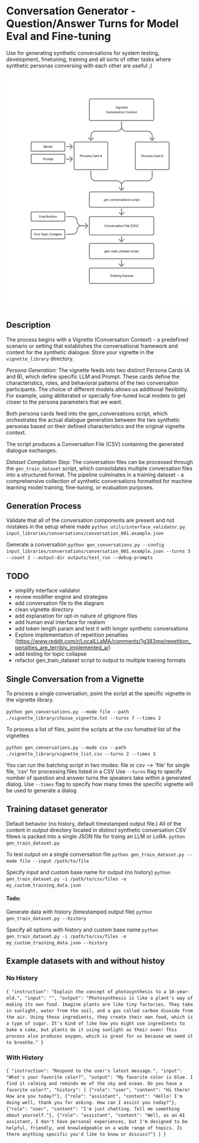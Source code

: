 # Conversation Generator - Question/Answer Turns for Model Eval and Fine-tuning

Use for generating synthetic conversations for system testing, development, finetuning, training and all sorts of other tasks where synthetic personas conversing with each other are useful ;)

![alt text](assets/synth_convo_diagram.png)

## Description
The process begins with a Vignette (Conversation Context) - a predefined scenario or setting that establishes the conversational framework and context for the synthetic dialogue. Store your vignette in the `vignette_library` directory.

*Persona Generation:* The vignette feeds into two distinct Persona Cards (A and B), which define specific LLM and Prompt. These cards define the characteristics, roles, and behavioral patterns of the two conversation participants. The choice of different models allows us additional flexibility. For example, using abliterated or specially fine-tuned local models to get closer to the persona parameters that we want.

Both persona cards feed into the gen_conversations script, which orchestrates the actual dialogue generation between the two synthetic personas based on their defined characteristics and the original vignette context.

The script produces a Conversation File (CSV) containing the generated dialogue exchanges.

*Dataset Compilation Step:* The conversation files can be processed through the `gen_train_dataset` script, which consolidates multiple conversation files into a structured format.
The pipeline culminates in a training dataset - a comprehensive collection of synthetic conversations formatted for machine learning model training, fine-tuning, or evaluation purposes.

## Generation Process

Validate that all of the conversation components are present and not mistakes in the setup where made
`python utils/interface_validator.py input_libraries/conversations/conversation_001.example.json`

Generate a conversation
`python gen_conversations.py --config input_libraries/conversations/conversation_001.example.json --turns 3 --count 2 --output-dir outputs/test_run --debug-prompts`

## TODO 

+ simplify interface validator
+ review modifier engine and strategies 
+ add conversation file to the diagram
+ clean vignette directory
+ add explanation for opt-in nature of gitignore files
+ add human eval interface for realism
+ add token length param and test it with longer synthetic conversations
+ Explore implementation of repetition penalties (https://www.reddit.com/r/LocalLLaMA/comments/1g383mq/repetition_penalties_are_terribly_implemented_a/)
+ add testing for topic collapse 
+ refactor gen_train_dataset script to output to multiple training formats

## Single Conversation from a Vignette 
To process a single conversation, point the script at the specific vignette in the vignette library. 

`python gen_conversations.py --mode file --path ./vignette_library/choose_vignette.txt --turns 7 --times 2`

To process a list of files, point the scripts at the csv fomatted list of the vignettes

`python gen_conversations.py --mode csv --path ./vignette_library/vignette_list.csv --turns 2 --times 3`

You can run the batching script in two modes: file or csv --> 'file' for single file, 'csv' for processing files listed in a CSV
Use `--turns` flag to specify number of question and answer turns the speakers take within a generated dialog.
Use `--times` flag to specify how many times the specific vignette will be used to generate a dialog 


## Training dataset generator

Default behavior (no history, default timestamped output file.) All of the content in *output* directory located in distinct synthetic conversation CSV filews is packed into a single JSON file for traing an LLM or LoRA.
`python gen_train_dataset.py`

To test output on a single conversation file
`python gen_train_dataset.py --mode file --input /path/to/file`

Specify input and custom base name for output (no history)
`python gen_train_dataset.py -i /path/to/csv/files -o my_custom_training_data.json`

#### Todo:
Generate data with history (timestamped output file)
`python gen_train_dataset.py --history`

Specify all options with history and custom base name
`python gen_train_dataset.py -i /path/to/csv/files -o my_custom_training_data.json --history`

## Example datasets with and without histoy 

### No History
`{
  "instruction": "Explain the concept of photosynthesis to a 10-year-old.",
  "input": "",
  "output": "Photosynthesis is like a plant's way of making its own food. Imagine plants are like tiny factories. They take in sunlight, water from the soil, and a gas called carbon dioxide from the air. Using these ingredients, they create their own food, which is a type of sugar. It's kind of like how you might use ingredients to bake a cake, but plants do it using sunlight as their oven! This process also produces oxygen, which is great for us because we need it to breathe."
}`

### With History
`{
  "instruction": "Respond to the user's latest message.",
  "input": "What's your favorite color?",
  "output": "My favorite color is blue. I find it calming and reminds me of the sky and ocean. Do you have a favorite color?",
  "history": [
    {"role": "user", "content": "Hi there! How are you today?"},
    {"role": "assistant", "content": "Hello! I'm doing well, thank you for asking. How can I assist you today?"},
    {"role": "user", "content": "I'm just chatting. Tell me something about yourself."},
    {"role": "assistant", "content": "Well, as an AI assistant, I don't have personal experiences, but I'm designed to be helpful, friendly, and knowledgeable on a wide range of topics. Is there anything specific you'd like to know or discuss?"}
  ]
}
`